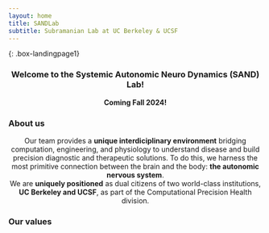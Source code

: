 ```yaml
---
layout: home
title: SANDLab
subtitle: Subramanian Lab at UC Berkeley & UCSF
---
```


{: .box-landingpage1}
<center><h3>Welcome to the Systemic Autonomic Neuro Dynamics (SAND) Lab!</h3></center>  

<center><b>Coming Fall 2024!</b></center>

<h3>About us</h3>

<center>Our team provides a <b>unique interdiciplinary environment</b> bridging computation, engineering, and physiology to understand disease and build precision diagnostic and therapeutic solutions. To do this, we harness the most primitive connection between the brain and the body: <b>the autonomic nervous system</b>.</center>  
  
<center>We are <b>uniquely positioned</b> as dual citizens of two world-class institutions, <b>UC Berkeley and UCSF</b>, as part of the Computational Precision Health division.</center>

<h3>Our values</h3>



